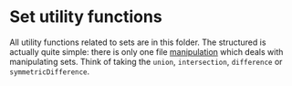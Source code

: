 # Set utility functions

All utility functions related to sets are in this folder. The structured is actually quite simple: there is only one file [manipulation](./manipulation.js) which deals with manipulating sets. Think of taking the `union`, `intersection`, `difference` or `symmetricDifference`.
